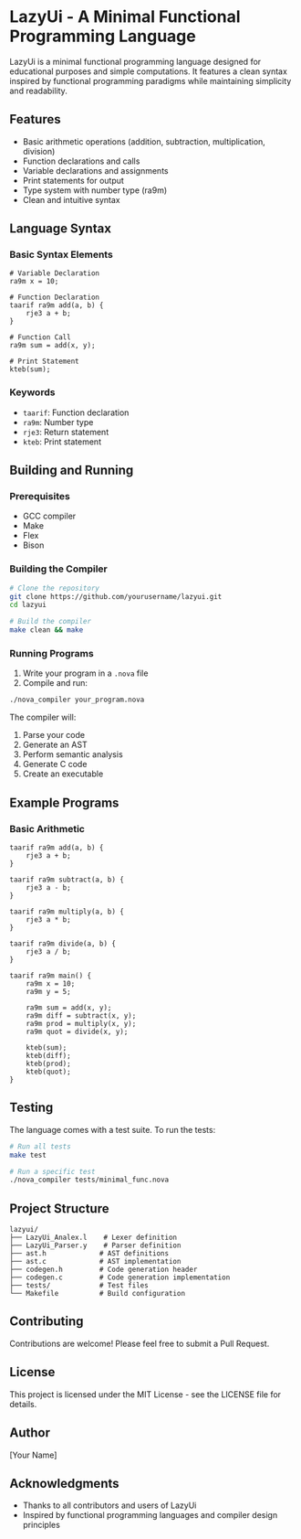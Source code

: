 # LazyUi - A Minimal Functional Programming Language

LazyUi is a minimal functional programming language designed for educational purposes and simple computations. It features a clean syntax inspired by functional programming paradigms while maintaining simplicity and readability.

## Features

- Basic arithmetic operations (addition, subtraction, multiplication, division)
- Function declarations and calls
- Variable declarations and assignments
- Print statements for output
- Type system with number type (ra9m)
- Clean and intuitive syntax

## Language Syntax

### Basic Syntax Elements

```nova
# Variable Declaration
ra9m x = 10;

# Function Declaration
taarif ra9m add(a, b) {
    rje3 a + b;
}

# Function Call
ra9m sum = add(x, y);

# Print Statement
kteb(sum);
```

### Keywords

- `taarif`: Function declaration
- `ra9m`: Number type
- `rje3`: Return statement
- `kteb`: Print statement

## Building and Running

### Prerequisites

- GCC compiler
- Make
- Flex
- Bison

### Building the Compiler

```bash
# Clone the repository
git clone https://github.com/yourusername/lazyui.git
cd lazyui

# Build the compiler
make clean && make
```

### Running Programs

1. Write your program in a `.nova` file
2. Compile and run:
```bash
./nova_compiler your_program.nova
```

The compiler will:
1. Parse your code
2. Generate an AST
3. Perform semantic analysis
4. Generate C code
5. Create an executable

## Example Programs

### Basic Arithmetic

```nova
taarif ra9m add(a, b) {
    rje3 a + b;
}

taarif ra9m subtract(a, b) {
    rje3 a - b;
}

taarif ra9m multiply(a, b) {
    rje3 a * b;
}

taarif ra9m divide(a, b) {
    rje3 a / b;
}

taarif ra9m main() {
    ra9m x = 10;
    ra9m y = 5;
    
    ra9m sum = add(x, y);
    ra9m diff = subtract(x, y);
    ra9m prod = multiply(x, y);
    ra9m quot = divide(x, y);
    
    kteb(sum);
    kteb(diff);
    kteb(prod);
    kteb(quot);
}
```

## Testing

The language comes with a test suite. To run the tests:

```bash
# Run all tests
make test

# Run a specific test
./nova_compiler tests/minimal_func.nova
```

## Project Structure

```
lazyui/
├── LazyUi_Analex.l    # Lexer definition
├── LazyUi_Parser.y    # Parser definition
├── ast.h             # AST definitions
├── ast.c             # AST implementation
├── codegen.h         # Code generation header
├── codegen.c         # Code generation implementation
├── tests/            # Test files
└── Makefile          # Build configuration
```

## Contributing

Contributions are welcome! Please feel free to submit a Pull Request.

## License

This project is licensed under the MIT License - see the LICENSE file for details.

## Author

[Your Name]

## Acknowledgments

- Thanks to all contributors and users of LazyUi
- Inspired by functional programming languages and compiler design principles